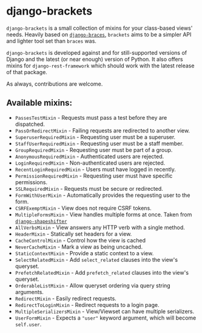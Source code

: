 # django-brackets

`django-brackets` is a small collection of mixins for your class-based
views' needs. Heavily based on [`django-braces`], `brackets` aims to be
a simpler API and lighter tool set than `braces` was.

`django-brackets` is developed against and for still-supported versions
of Django and the latest (or near enough) version of Python. It also
offers mixins for `django-rest-framework` which should work with the
latest release of that package.

As always, contributions are welcome.

## Available mixins:

* `PassesTestMixin` - Requests must pass a test before they are dispatched.
* `PassOrRedirectMixin` - Failing requests are redirected to another view.
* `SuperuserRequiredMixin` - Requesting user must be a superuser.
* `StaffUserRequiredMixin` - Requesting user must be a staff member.
* `GroupRequiredMixin` - Requesting user must be part of a group.
* `AnonymousRequiredMixin` - Authenticated users are rejected.
* `LoginRequiredMixin` - Non-authenticated users are rejected.
* `RecentLoginRequiredMixin` - Users must have logged in recently.
* `PermissionRequiredMixin` - Requesting user must have specific permissions.
* `SSLRequiredMixin` - Requests must be secure or redirected.
* `FormWithUserMixin` - Automatically provides the requesting user to the form.
* `CSRFExemptMixin` - View does not require CSRF tokens.
* `MultipleFormsMixin` - View handles multiple forms at once. Taken from [`django-shapeshifter`]
* `AllVerbsMixin` - View answers any HTTP verb with a single method.
* `HeaderMixin` - Statically set headers for a view.
* `CacheControlMixin` - Control how the view is cached
* `NeverCacheMixin` - Mark a view as being uncached.
* `StaticContextMixin` - Provide a static context to a view.
* `SelectRelatedMixin` - Add `select_related` clauses into the view's queryset.
* `PrefetchRelatedMixin` - Add `prefetch_related` clauses into the view's queryset.
* `OrderableListMixin` - Allow queryset ordering via query string arguments.
* `RedirectMixin` - Easily redirect requests.
* `RedirectToLoginMixin` - Redirect requests to a login page.
* `MultipleSerializersMixin` - View/Viewset can have multiple serializers.
* `UserFormMixin` - Expects a `"user"` keyword argument, which will become `self.user`.



[`django-braces`]: https://github.com/brack3t/django-braces
[`django-shapeshifter`]: https://github.com/kennethlove/django-shapeshifter
